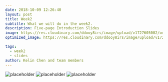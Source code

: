 ```yaml
---
date: 2018-10-09 12:26:40
layout: post
title: Week2
subtitle: What we will do in the week2.
description: Five-page Introduction Slides
image: https://res.cloudinary.com/ddooy8irs/image/upload/v1727605002/om0msmat5s3zjsz2qyej.png
optimized_image: https://res.cloudinary.com/ddooy8irs/image/upload/v1727604915/ifb0ugubgc9nufjdqnke.png

tags:
  - week2
  - slides
author: Kelin Chen and team members
---
```


![placeholder](https://res.cloudinary.com/ddooy8irs/image/upload/v1727605368/tyfy6ek9d9gsa08g9yja.png)
![placeholder](https://res.cloudinary.com/ddooy8irs/image/upload/v1727605368/biwushrafjfhanep3qt2.png)
![placeholder](https://placehold.it/200x200 "Small example image")












